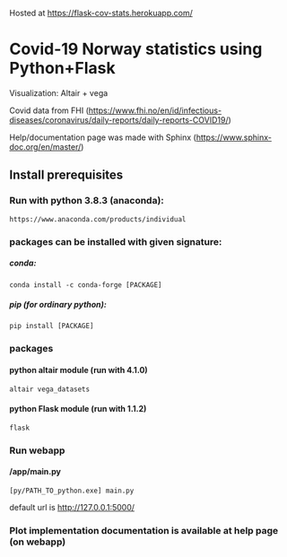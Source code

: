 

Hosted at https://flask-cov-stats.herokuapp.com/
# Covid-19 Norway statistics using Python+Flask
Visualization: Altair + vega

Covid data from FHI (https://www.fhi.no/en/id/infectious-diseases/coronavirus/daily-reports/daily-reports-COVID19/)

Help/documentation page was made with Sphinx (https://www.sphinx-doc.org/en/master/)
## Install prerequisites
### Run with python 3.8.3 (anaconda):
	https://www.anaconda.com/products/individual
### packages can be installed with given signature:
##### conda:
	conda install -c conda-forge [PACKAGE]
##### pip (for ordinary python):
	pip install [PACKAGE]

### packages
#### python altair module (run with 4.1.0)
	altair vega_datasets
#### python Flask module (run with 1.1.2)
	flask
    
### Run webapp
#### /app/main.py
	[py/PATH_TO_python.exe] main.py
default url is http://127.0.0.1:5000/
### Plot implementation documentation is available at help page (on webapp)








